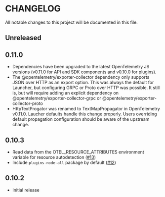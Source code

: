 # CHANGELOG

All notable changes to this project will be documented in this file.

## Unreleased

## 0.11.0

* Dependencies have been upgraded to the latest OpenTelemetry JS versions 
  (v0.11.0 for API and SDK components and v0.10.0 for plugins).
* The @opentelemetry/exporter-collector dependency only supports JSON over
  HTTP as an export option. This was always the default for Launcher, but
  configuring GRPC or Proto over HTTP was possible. It still is, but will 
  require adding an explicit dependency on @opentelemetry/exporter-collector-grpc 
  or @opentelemetry/exporter-collector-proto
* HttpTextProgator was renamed to TextMapPropagator in OpenTelemetry v0.11.0.
  Laucher defaults handle this change properly. Users overriding default
  propagation configuration should be aware of the upstream change.

## 0.10.3

* Read data from the OTEL_RESOURCE_ATTRIBUTES environment variable for resource
  autodetection ([#13](https://github.com/lightstep/otel-launcher-node/pull/13))
* Include `plugins-node-all` package by default ([#12](https://github.com/lightstep/otel-launcher-node/pull/12))

## 0.10.2

* Initial release